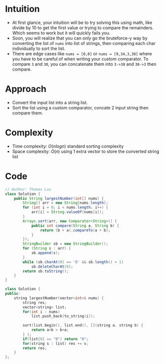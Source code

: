 # Intuition

- At first glance, your intuition will be to try solving this using math, like divide by 10 to get the first value or trying to compare the remainders. Which seems to work but it will quickly fails you.
- Soon, you will realize that you can only go the bruteforce-y way by converting the list of `nums` into list of strings, then comparing each char individually to sort the list.
- There are edge cases like `nums = [0,0]` or `nums = [9,34,3,30]` where you have to be careful of when writing your custom comparator. To compare `3` and `30`, you can concatenate them into `3->30` and `30->3` then compare.

# Approach

- Convert the input list into a string list.
- Sort the list using a custom comparator, concate 2 input string then compare them.

# Complexity

- Time complexity: $O(nlogn)$ standard sorting complexity
- Space complexity: $O(n)$ using 1 extra vector to store the converted string list

# Code

```java
// Author: Thomas Luu
class Solution {
    public String largestNumber(int[] nums) {
        String[] arr = new String[nums.length];
        for (int i = 0; i < nums.length; i++) {
            arr[i] = String.valueOf(nums[i]);
        }
        Arrays.sort(arr, new Comparator<String>() {
            public int compare(String a, String b) {
                return (b + a).compareTo(a + b);
            }
        });
        StringBuilder sb = new StringBuilder();
        for (String s : arr) {
            sb.append(s);
        }
        while (sb.charAt(0) == '0' && sb.length() > 1)
            sb.deleteCharAt(0);
        return sb.toString();
    }
}
```

``` Cpp
class Solution {
public:
    string largestNumber(vector<int>& nums) {
        string res;
        vector<string> list;
        for(int i : nums)
            list.push_back(to_string(i));
        
        sort(list.begin(), list.end(), [](string a, string b) {
            return a+b > b+a;
        } );
        if(list[0] == "0") return "0";
        for(string s : list) res += s;
        return res;
    }
};
```